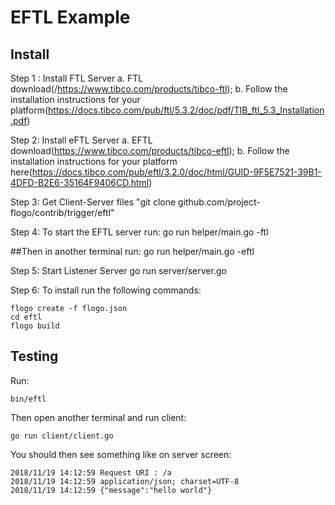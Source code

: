 # EFTL Example

## Install

Step 1 : Install FTL Server
a. FTL download(/https://www.tibco.com/products/tibco-ftl); 
b. Follow the installation instructions for your platform(https://docs.tibco.com/pub/ftl/5.3.2/doc/pdf/TIB_ftl_5.3_Installation.pdf)

Step 2: Install eFTL Server
a. EFTL download(https://www.tibco.com/products/tibco-eftl); 
b. Follow the installation instructions for your platform here(https://docs.tibco.com/pub/eftl/3.2.0/doc/html/GUID-9F5E7521-39B1-4DFD-B2E6-35164F9406CD.html)

Step 3:
Get Client-Server files
"git clone github.com/project-flogo/contrib/trigger/eftl"

Step 4:
To start the EFTL server run:
go run helper/main.go -ftl

##Then in another terminal run:
go run helper/main.go -eftl

Step 5:
Start Listener Server
go run server/server.go


Step 6:
To install run the following commands:
```
flogo create -f flogo.json
cd eftl
flogo build
```


## Testing

Run:
```
bin/eftl
```

Then open another terminal and run client:
```
go run client/client.go
```

You should then see something like on server screen:
```
2018/11/19 14:12:59 Request URI : /a
2018/11/19 14:12:59 application/json; charset=UTF-8
2018/11/19 14:12:59 {"message":"hello world"}
```

